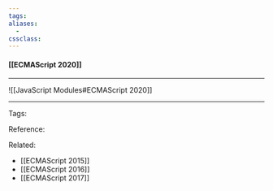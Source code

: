 ```yaml
---
tags: 
aliases: 
  - 
cssclass: 
---
```


#### [[ECMAScript 2020]]

---

![[JavaScript Modules#ECMAScript 2020]]

---
Tags: 

Reference:

Related:
- [[ECMAScript 2015]]
- [[ECMAScript 2016]]
- [[ECMAScript 2017]]

